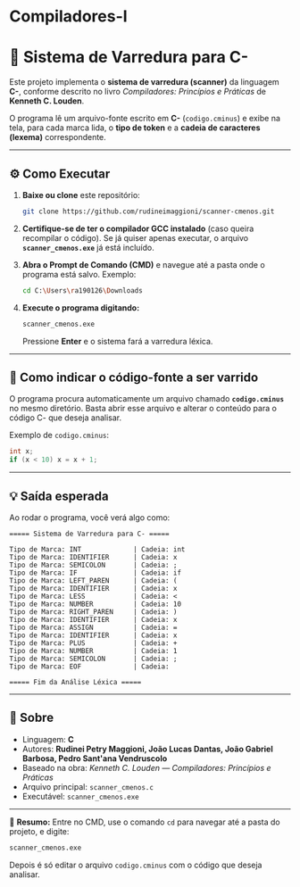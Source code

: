 # Compiladores-I
# 🧩 Sistema de Varredura para C-

Este projeto implementa o **sistema de varredura (scanner)** da linguagem **C-**, conforme descrito no livro *Compiladores: Princípios e Práticas* de **Kenneth C. Louden**.

O programa lê um arquivo-fonte escrito em **C-** (`codigo.cminus`) e exibe na tela, para cada marca lida, o **tipo de token** e a **cadeia de caracteres (lexema)** correspondente.

---

## ⚙️ Como Executar

1. **Baixe ou clone** este repositório:

   ```bash
   git clone https://github.com/rudineimaggioni/scanner-cmenos.git
   ```

2. **Certifique-se de ter o compilador GCC instalado** (caso queira recompilar o código).
   Se já quiser apenas executar, o arquivo **`scanner_cmenos.exe`** já está incluído.

3. **Abra o Prompt de Comando (CMD)** e navegue até a pasta onde o programa está salvo.
   Exemplo:

   ```bash
   cd C:\Users\ra190126\Downloads
   ```

4. **Execute o programa digitando:**

   ```bash
   scanner_cmenos.exe
   ```

   Pressione **Enter** e o sistema fará a varredura léxica.

---

## 🧾 Como indicar o código-fonte a ser varrido

O programa procura automaticamente um arquivo chamado **`codigo.cminus`** no mesmo diretório.
Basta abrir esse arquivo e alterar o conteúdo para o código C- que deseja analisar.

Exemplo de `codigo.cminus`:

```c
int x;
if (x < 10) x = x + 1;
```

---

## 💡 Saída esperada

Ao rodar o programa, você verá algo como:

```
===== Sistema de Varredura para C- =====

Tipo de Marca: INT             | Cadeia: int
Tipo de Marca: IDENTIFIER      | Cadeia: x
Tipo de Marca: SEMICOLON       | Cadeia: ;
Tipo de Marca: IF              | Cadeia: if
Tipo de Marca: LEFT_PAREN      | Cadeia: (
Tipo de Marca: IDENTIFIER      | Cadeia: x
Tipo de Marca: LESS            | Cadeia: <
Tipo de Marca: NUMBER          | Cadeia: 10
Tipo de Marca: RIGHT_PAREN     | Cadeia: )
Tipo de Marca: IDENTIFIER      | Cadeia: x
Tipo de Marca: ASSIGN          | Cadeia: =
Tipo de Marca: IDENTIFIER      | Cadeia: x
Tipo de Marca: PLUS            | Cadeia: +
Tipo de Marca: NUMBER          | Cadeia: 1
Tipo de Marca: SEMICOLON       | Cadeia: ;
Tipo de Marca: EOF             | Cadeia: 

===== Fim da Análise Léxica =====
```

---

## 🧠 Sobre

* Linguagem: **C**
* Autores: **Rudinei Petry Maggioni, João Lucas Dantas, João Gabriel Barbosa, Pedro Sant'ana Vendruscolo**
* Baseado na obra: *Kenneth C. Louden — Compiladores: Princípios e Práticas*
* Arquivo principal: `scanner_cmenos.c`
* Executável: `scanner_cmenos.exe`

---

📍 **Resumo:**
Entre no CMD, use o comando `cd` para navegar até a pasta do projeto, e digite:

```bash
scanner_cmenos.exe
```

Depois é só editar o arquivo `codigo.cminus` com o código que deseja analisar.
